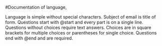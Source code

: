 #Documentation of language,

Language is simple without special characters.
Subject of email is title of form.
Questions start with @start and every part is on a single line.
Questions without choices require text answers.
Choices are in square brackets for multiple choices or parentheses for single choice.
Questions end with @end and are required.